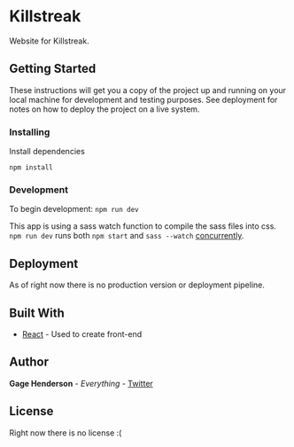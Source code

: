 # Killstreak

Website for Killstreak.

## Getting Started
These instructions will get you a copy of the project up and running on your local machine for development and testing purposes. See deployment for notes on how to deploy the project on a live system.

### Installing

Install dependencies

```
npm install
```

### Development 

To begin development:
`npm run dev` 

This app is using a sass watch function to compile the sass files into css. `npm run dev` runs both `npm start` and `sass --watch` [concurrently](https://www.npmjs.com/package/concurrently).

## Deployment

As of right now there is no production version or deployment pipeline.

## Built With

* [React](https://facebook.github.io/react/) - Used to create front-end

## Author

**Gage Henderson** - *Everything* - [Twitter](twitter.com/gage_69_420)

## License

Right now there is no license :(

